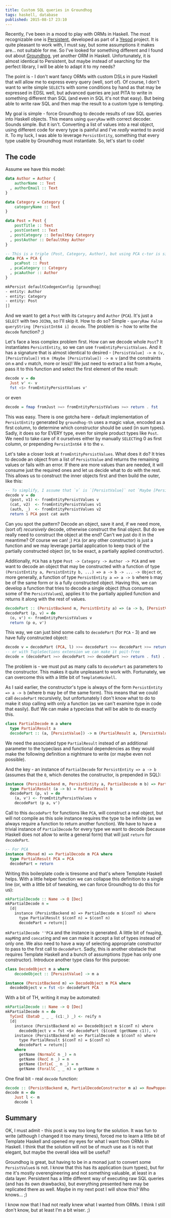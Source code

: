 ```yaml
---
title: Custom SQL queries in Groundhog
tags: haskell, database
published: 2015-08-17 23:10
---
```


Recently, I've been in a mood to play with ORMs in Haskell. The most recognizable one is [Persistent], developed as part of a [Yesod] project. It is quite pleasant to work with, I must say, but some assumptions it makes are... not suitable for me. So I've looked for something different and I found out about [Groundhog], yet another ORM in Haskell. Unfortunately, it is almost identical to Persistent, but maybe instead of searching for the perfect library, I will be able to adapt it to my needs?

<!--more-->

The point is - I don't want fancy ORMs with custom DSLs in pure Haskell that will allow me to express every query (well, sort of). Of course, I don't want to write simple `SELECT`s with some conditions by hand as that may be expressed in EDSL well, but advanced queries are just PITA to write in something different than SQL (and even in SQL it's not that easy). But being able to write raw SQL and then map the result to a custom type is tempting.

My goal is simple - force Groundhog to decode results of raw SQL queries into Haskell objects. This means using `queryRaw` with correct decoder. Sounds simple. But it isn't. Converting a list of values into a real object, using different code for every type is painful and I've *really* wanted to avoid it. To my luck, I was able to leverage `PersistEntity`, something that every type usable by Groundhog must instantiate. So, let's start to code!

## The code

Assume we have this model:

```haskell
data Author = Author {
    authorName :: Text
  , authorEmail :: Text
}

data Category = Category {
    categoryName :: Text
}

data Post = Post {
    postTitle :: Text
  , postContent :: Text
  , postCategory :: DefaultKey Category
  , postAuthor :: DefaultKey Author
}

-- This is a triple (Post, Category, Author), but using PCA c-tor is simpler
data PCA = PCA {
    pcaPost :: Post
  , pcaCategory :: Category
  , pcaAuthor :: Author
}

mkPersist defaultCodegenConfig [groundhog|
- entity: Author
- entity: Category
- entity: Post
|]
```

And we want to get a `Post` with its `Category` and `Author` (`PCA`). It's just a `SELECT` with two `JOIN`s, so I'll skip it. How to do so? Simple - `queryRaw False queryString [PersistInt64 i] decode`. The problem is - how to write the `decode` function? ;)

Let's face a less complex problem first. How can we decode whole `Post`? It instantiates `PersistEntity`, so we can use `fromEntityPersistValues`. And it has a signature that is almost identical to desired - `[PersistValue] -> m (v, [PersistValue])` vs `m (Maybe [PersistValue]) -> m v` (and the constraints on `m` and `v` match, more or less)! We just need to extract a list from a `Maybe`, pass it to this function and select the first element of the result:

```haskell
decode v = do
  Just v' <- v
  fst <$> fromEntityPersistValues v'
```

or even

```haskell
decode = fmap fromJust >=> fromEntityPersistValues >=> return . fst
```

This was easy. There is one gotcha here - default implementation of `PersistEntity` generated by `groundhog-th` uses a magic value, encoded as a first column, to determine which constructor should be used (in sum types). Sadly, it does so for EVERY type, even for simple product types like `Post`. We need to take care of it ourselves either by manually `SELECT`ing 0 as first column, or prepending `PersistInt64 0` to the `v`.

Let's take a closer look at `fromEntityPersistValues`. What does it do? It tries to decode an object from a list of `PersistValue` and returns the remaining values or fails with an error. If there are more values than are needed, it will consume just the required ones and let us decide what to do with the rest. This allows us to construct the inner objects first and then build the outer, like this:

```haskell
-- To simplify, I assume that `v` is `[PersistValue]` not `Maybe [PersistValue]`.
decode v = do
  (post, v1) <- fromEntityPersistValues v
  (cat, v2)  <- fromEntityPersistValues v1
  (auth, _)  <- fromEntityPersistValues v2
  return $ PCA post cat auth
```

Can you spot the pattern? Decode an object, save it and, if we need more, (sort of) *recursively* decode, otherwise construct the final object. But do we really need to construct the object at the end? Can't we just do it in the meantime? Of course we can! ;) `PCA` (or any other constructor) is just a function and we may leverage partial application to keep track of the partially constructed object (or, to be exact, a partially applied constructor).

Additionally, `PCA` has a type `Post -> Category -> Author -> PCA` and we want to decode an object that may be constructed with a function of type `(PersistEntity a, PersistEntity b, ...) => a -> b -> ... -> Object` or, more generally, a function of type `PersistEntity a => a -> b` where `b` may be of the same form or is a fully constructed object. Having this, we can develop a function that tries to decode a single object (thus consumes some of the `PersistValue`s), applies it to the partially applied function and returns it along with the rest of values.

```haskell
decodePart :: (PersistBackend m, PersistEntity a) => (a -> b, [PersistValue]) -> m (b, [PersistValue])
decodePart (p, v) = do
  (o, v') <- fromEntityPersistValues v
  return (p o, v')
```

This way, we can just bind some calls to `decodePart` (for `PCA` - 3) and we have fully constructed object:

```haskell
decode v = decodePart (PCA, l) >>= decodePart >>= decodePart >>= return . fst
-- or with TupleSections extension we can make it poit-free
decode = (decodePart >=> decodePart >=> decodePart >=> return . fst) . (PCA,)
```

The problem is - we must put as many calls to `decodePart` as parameters to the constructor. This makes it quite unpleasant to work with. Fortunately, we can overcome this with a little bit of `TemplateHaskell`.

As I said earlier, the constructor's type is always of the form `PersistEntity => a -> b` (where b may be of the same form). This means that we could call `decodePart` recursively, but unfortunately I don't know what to do to make it stop calling with only a function (as we can't examine type in code that easily). But! We can make a typeclass that will be able to do exactly this.

```haskell
class PartialDecode m a where
  type PartialResult a
  decodePart :: (a, [PersistValue]) -> m (PartialResult a, [PersistValue])
```

We need the associated type `PartialResult` instead of an additional parameter to the typeclass and functional dependencies as they would make the following definition a nightmare to write (or maybe even not possible).

And the key - an instance of `PartialDecode` for `PersistEntity => a -> b` (assumes that the `0`, which denotes the constructor, is prepended in SQL):

```haskell
instance (PersistBackend m, PersistEntity a, PartialDecode m b) => PartialDecode m (a -> b) where
  type PartialResult (a -> b) = PartialResult b
  decodePart (p, v) = do
    (a, v') <- fromEntityPersistValues v
    decodePart (p a, v')
```

Call to this `decodePart` for functions like `PCA`, will construct a real object, but will not compile as this sole instance requires the type to be infinite (as we always require a function to return another function). We have to have a trivial instance of `PartialDecode` for every type we want to decode (because Haskell does not allow to write a general form) that will just `return` for `decodePart`.

```haskell
-- For PCA
instance (Monad m) => PartialDecode m PCA where
  type PartialResult PCA = PCA
  decodePart = return
```

Writing this boilerplate code is tiresome and that's where Template Haskell helps. With a little helper function we can collapse this definition to a single line (or, with a little bit of tweaking, we can force Groundhog to do this for us):

```haskell
mkPartialDecode :: Name -> Q [Dec]
mkPartialDecode n =
  [d|
    instance (PersistBackend m) => PartialDecode m $(conT n) where
      type PartialResult $(conT n) = $(conT n)
      decodePart = return|]
```

`mkPartialDecode ''PCA` and the instance is generated. A little bit of `fmap`ing, `mapM`ing and `concat`ing and we can make it accept a list of types instead of only one. We also need to have a way of selecting appropriate constructor to pass to the first call to `decodePart`. Sadly, this is another obstacle that requires Template Haskell and a bunch of assumptions (type has only one constructor). Introduce another type class for this purpose:

```haskell
class DecodeObject m a where
    decodeObject :: [PersistValue] -> m a

instance (PersistBackend m) => DecodeObject m PCA where
  decodeObject v = fst <$> decodePart PCA
```

With a bit of TH, writing it may be automated:

```haskell
mkPartialDecode :: Name -> Q [Dec]
mkPartialDecode n = do
  TyConI (DataD _ _ _ (c1:_) _) <- reify n
  [d|
    instance (PersistBackend m) => DecodeObject m $(conT n) where
      decodeObject v = fst <$> decodePart ($(conE (getName c1)), v)
    instance (PersistBackend m) => PartialDecode m $(conT n) where
      type PartialResult $(conT n) = $(conT n)
      decodePart = return|]
    where
      getName (NormalC n _) = n
      getName (RecC n _) = n
      getName (InfixC _ n _) = n
      getName (ForallC _ _ n) = getName n
```

One final bit - real `decode` function:

```haskell
decode :: (PersistBackend m, PartialDecodeConstructor m a) => RowPopper m -> m a
decode m = do
    Just l <- m
    decode l
```

## Summary

OK, I must admit - this post is way too long for the solution. It was fun to write (although I changed it too many times), forced me to learn a little bit of Template Haskell and opened my eyes for what I want from ORMs in Haskell. I think that the solution will not be of much use as it is not that elegant, but maybe the overall idea will be useful?

Groundhog is great, but having to be in a monad just to convert some `PersistValue`s is not. I know that this has its application (sum types), but for me it's mostly overengineering and not something valuable, at least in a data layer. Persistent has a little different way of executing raw SQL queries (and has its own drawbacks), but everything presented here may be replicated there as well. Maybe in my next post I will show this? Who knows... ;)

I know now that I had not really knew what I wanted from ORMs. I think I still don't know, but at least I'm a bit wiser. ;)

[Persistent]: https://www.stackage.org/package/persistent
[Groundhog]: https://hackage.haskell.org/package/groundhog
[Yesod]: http://www.yesodweb.com
